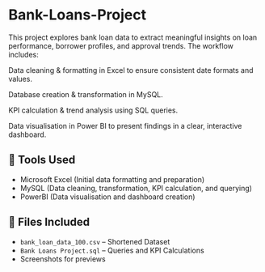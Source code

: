 # Bank-Loans-Project

This project explores bank loan data to extract meaningful insights on loan performance, borrower profiles, and approval trends.
The workflow includes:

Data cleaning & formatting in Excel to ensure consistent date formats and values.

Database creation & transformation in MySQL.

KPI calculation & trend analysis using SQL queries.

Data visualisation in Power BI to present findings in a clear, interactive dashboard.

## 🚀 Tools Used
- Microsoft Excel (Initial data formatting and preparation)
- MySQL (Data cleaning, transformation, KPI calculation, and querying)
- PowerBI (Data visualisation and dashboard creation)

## 📂 Files Included
- `bank_loan_data_100.csv` – Shortened Dataset
- `Bank Loans Project.sql` – Queries and KPI Calculations
- Screenshots for previews
